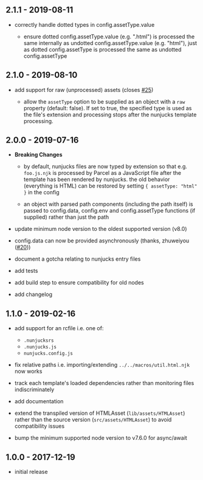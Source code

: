 ## 2.1.1 - 2019-08-11

- correctly handle dotted types in config.assetType.value

  - ensure dotted config.assetType.value (e.g. ".html") is processed the same
    internally as undotted config.assetType.value (e.g. "html"), just as dotted
    config.assetType is processed the same as undotted config.assetType

## 2.1.0 - 2019-08-10

- add support for raw (unprocessed) assets (closes
  [#25](https://github.com/chocolateboy/parcel-plugin-nunjucks/issues/25))

  - allow the `assetType` option to be supplied as an object with a `raw`
    property (default: false). If set to true, the specified type is used as
    the file's extension and processing stops after the nunjucks template
    processing.

## 2.0.0 - 2019-07-16

- **Breaking Changes**

  - by default, nunjucks files are now typed by extension so that e.g.
    `foo.js.njk` is processed by Parcel as a JavaScript file after the template
    has been rendered by nunjucks. the old behavior (everything is HTML) can be
    restored by setting `{ assetType: "html" }` in the config

  - an object with parsed path components (including the path itself) is passed
    to config.data, config.env and config.assetType functions (if supplied)
    rather than just the path

- update minimum node version to the oldest supported version (v8.0)
- config.data can now be provided asynchronously (thanks, zhuweiyou
  ([#20](https://github.com/chocolateboy/parcel-plugin-nunjucks/pull/20)))
- document a gotcha relating to nunjucks entry files
- add tests
- add build step to ensure compatibility for old nodes
- add changelog

## 1.1.0 - 2019-02-16

- add support for an rcfile i.e. one of:

  - `.nunjucksrs`
  - `.nunjucks.js`
  - `nunjucks.config.js`

- fix relative paths i.e. importing/extending `../../macros/util.html.njk`
  now works
- track each template's loaded dependencies rather than monitoring
  files indiscriminately
- add documentation
- extend the transpiled version of HTMLAsset (`lib/assets/HTMLAsset`)
  rather than the source version (`src/assets/HTMLAsset`) to avoid compatibility
  issues
- bump the minimum supported node version to v7.6.0 for async/await

## 1.0.0 - 2017-12-19

- initial release
